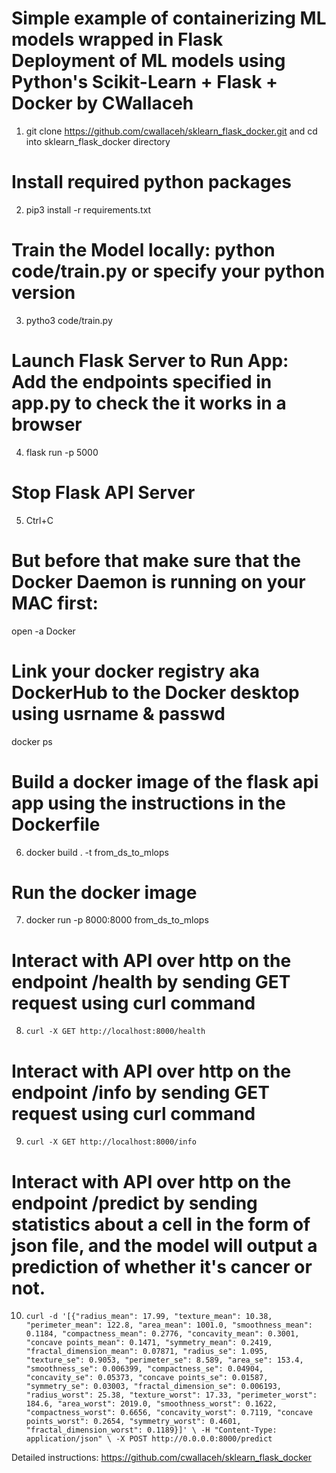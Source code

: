 # Simple example of containerizing ML models wrapped in Flask Deployment of ML models using Python's Scikit-Learn + Flask + Docker by CWallaceh

1. git clone https://github.com/cwallaceh/sklearn_flask_docker.git
     and cd into sklearn_flask_docker directory

# Install required python packages
2. pip3 install -r requirements.txt

# Train the Model locally: python code/train.py or specify your python version
3.  pytho3 code/train.py

# Launch Flask Server to Run App: Add the endpoints specified in app.py to check the it works in a browser
4. flask run -p 5000

# Stop Flask API Server
5. Ctrl+C


# But before that make sure that the Docker Daemon is running on your MAC first:
   open -a Docker
   
# Link your docker registry aka DockerHub to the Docker desktop using usrname & passwd
   docker ps

# Build a docker image of the flask api app using the instructions in the Dockerfile
6. docker build . -t from_ds_to_mlops

# Run the docker image 
7. docker run -p 8000:8000 from_ds_to_mlops

# Interact with API over http on the endpoint /health by sending GET request using curl command
8. `curl -X GET http://localhost:8000/health`

# Interact with API over http on the endpoint /info by sending GET request using curl command
9. `curl -X GET http://localhost:8000/info`

# Interact with API over http on the endpoint /predict by sending statistics about a cell in the form of json file, and the model will output a prediction of whether it's cancer or not.
10. `curl -d '[{"radius_mean": 17.99, "texture_mean": 10.38, "perimeter_mean": 122.8, "area_mean": 1001.0, "smoothness_mean": 0.1184, "compactness_mean": 0.2776, "concavity_mean": 0.3001, "concave points_mean": 0.1471, "symmetry_mean": 0.2419, "fractal_dimension_mean": 0.07871, "radius_se": 1.095, "texture_se": 0.9053, "perimeter_se": 8.589, "area_se": 153.4, "smoothness_se": 0.006399, "compactness_se": 0.04904, "concavity_se": 0.05373, "concave points_se": 0.01587, "symmetry_se": 0.03003, "fractal_dimension_se": 0.006193, "radius_worst": 25.38, "texture_worst": 17.33, "perimeter_worst": 184.6, "area_worst": 2019.0, "smoothness_worst": 0.1622, "compactness_worst": 0.6656, "concavity_worst": 0.7119, "concave points_worst": 0.2654, "symmetry_worst": 0.4601, "fractal_dimension_worst": 0.1189}]' \
     -H "Content-Type: application/json" \
     -X POST http://0.0.0.0:8000/predict`



Detailed instructions:
https://github.com/cwallaceh/sklearn_flask_docker